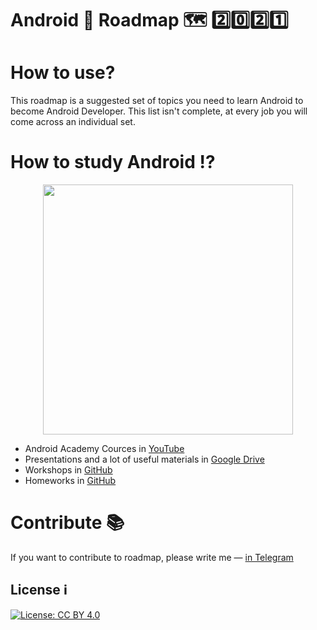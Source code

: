 # Android 📱 Roadmap 🗺 2️⃣0️⃣2️⃣1️⃣

# How to use?
This roadmap is a suggested set of topics you need to learn Android to become Android Developer. This list isn't complete, at every job you will come across an individual set. 


# How to study Android ⁉️

<p align="center">
<img src="https://raw.githubusercontent.com/ermolnik/android_roadmap/main/android%20academy.jpeg" width="400">
  </p>

* Android Academy Cources in [YouTube](https://www.youtube.com/playlist?list=PLjLCGE4bVpHCJvtGpEVl-4IYGHB1A8FCc)
* Presentations and a lot of useful materials in [Google Drive](https://drive.google.com/drive/folders/1Doi2uPpVTnrTV3kjpNFvmNzPb6Pp2SbC)
* Workshops in [GitHub](https://github.com/Android-Academy-Global/fundamentals-2020-assignments)
* Homeworks in [GitHub](https://github.com/Android-Academy-Global/fundamentals-2020-homework)


# Contribute 📚

If you want to contribute to roadmap, please write me — [in Telegram](http://t.me/feedbuzzme)

## License ℹ️

[![License: CC BY 4.0](https://img.shields.io/badge/License-CC%20BY%204.0-lightgrey.svg)](https://creativecommons.org/licenses/by/4.0/)
